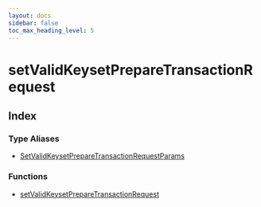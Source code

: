 ```yaml
---
layout: docs
sidebar: false
toc_max_heading_level: 5
---
```


# setValidKeysetPrepareTransactionRequest

## Index

### Type Aliases

- [SetValidKeysetPrepareTransactionRequestParams](type-aliases/SetValidKeysetPrepareTransactionRequestParams.md)

### Functions

- [setValidKeysetPrepareTransactionRequest](functions/setValidKeysetPrepareTransactionRequest.md)
